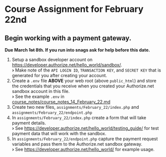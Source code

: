 # Course Assignment for February 22nd

## Begin working with a payment gateway.
**Due March ~~1st~~ 8th. If you run into snags ask for help before this date.**

1. Setup a sandbox developer account on https://developer.authorize.net/hello_world/sandbox/. <br>**&#8250;** Make note of the `API LOGIN ID`, `TRANSACTION KEY`, and `SECRET KEY` that is generated for you after creating your account.
2. Create a `.env` file **ABOVE** your web root (above `public_html`) and store the credentials that you receive when you created your Authorize.net sandbox account in this file. <br>**&#8250;** See the example `.env` in [course_notes/course_notes_14_February_22.md](https://github.com/natenolting/BUAD-3283-E-Commerce-Web-Development/blob/spring2018/course_notes/course_notes_14_February_22.md)
3. Create two new files, `assignments/February_22/index.php` and `assignments/February_22/endpoint.php`
4. In `assignments/February_22/index.php` create a form that will take payment details. <br>**&#8250;** See https://developer.authorize.net/hello_world/testing_guide/ for test payment data that will work with the sandbox.
5. In `assignments/February_22/endpoint.php` capture the payment request variables and pass them to the Authorize.net sandbox gateway. <br>**&#8250;** See https://developer.authorize.net/hello_world/ for example usage.
